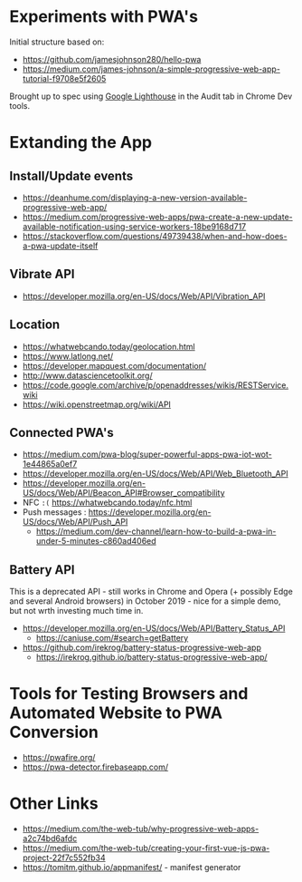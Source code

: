 # Experiments with PWA's

Initial structure based on:
* https://github.com/jamesjohnson280/hello-pwa
* https://medium.com/james-johnson/a-simple-progressive-web-app-tutorial-f9708e5f2605

Brought up to spec using [Google Lighthouse](https://developers.google.com/web/tools/lighthouse) in the Audit tab in Chrome Dev tools.

# Extanding the App


## Install/Update events

* https://deanhume.com/displaying-a-new-version-available-progressive-web-app/
* https://medium.com/progressive-web-apps/pwa-create-a-new-update-available-notification-using-service-workers-18be9168d717
* https://stackoverflow.com/questions/49739438/when-and-how-does-a-pwa-update-itself

## Vibrate API
* https://developer.mozilla.org/en-US/docs/Web/API/Vibration_API


## Location
* https://whatwebcando.today/geolocation.html
* https://www.latlong.net/
* https://developer.mapquest.com/documentation/
* http://www.datasciencetoolkit.org/
* https://code.google.com/archive/p/openaddresses/wikis/RESTService.wiki
* https://wiki.openstreetmap.org/wiki/API


## Connected PWA's
 
* https://medium.com/pwa-blog/super-powerful-apps-pwa-iot-wot-1e44865a0ef7
* https://developer.mozilla.org/en-US/docs/Web/API/Web_Bluetooth_API
* https://developer.mozilla.org/en-US/docs/Web/API/Beacon_API#Browser_compatibility
* NFC `:(` https://whatwebcando.today/nfc.html
* Push messages : https://developer.mozilla.org/en-US/docs/Web/API/Push_API
  * https://medium.com/dev-channel/learn-how-to-build-a-pwa-in-under-5-minutes-c860ad406ed


## Battery API
This is a deprecated API - still works in Chrome and Opera (+ possibly Edge and several Android browsers) in October 2019 - nice for a simple demo, but not wrth investing much time in.

* https://developer.mozilla.org/en-US/docs/Web/API/Battery_Status_API
  * https://caniuse.com/#search=getBattery
* https://github.com/irekrog/battery-status-progressive-web-app
  * https://irekrog.github.io/battery-status-progressive-web-app/

# Tools for Testing Browsers and Automated Website to PWA Conversion
* https://pwafire.org/
* https://pwa-detector.firebaseapp.com/


# Other Links
* https://medium.com/the-web-tub/why-progressive-web-apps-a2c74bd6afdc
* https://medium.com/the-web-tub/creating-your-first-vue-js-pwa-project-22f7c552fb34
* https://tomitm.github.io/appmanifest/ - manifest generator